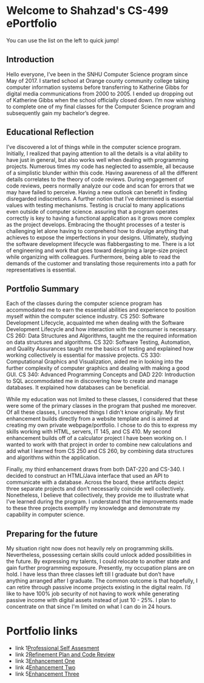 # Welcome to Shahzad's CS-499 ePortfolio

You can use the list on the left to quick jump!

## Introduction

Hello everyone, I’ve been in the SNHU Computer Science program since May of 2017.  I started school at Orange county community college taking computer information systems before transferring to Katherine Gibbs for digital media communications from 2000 to 2005.  I ended up dropping out of Katherine Gibbs when the school officially closed down. I’m now wishing to complete one of my final classes for the Computer Science program and subsequently gain my bachelor’s degree.

## Educational Reflection

I’ve discovered a lot of things while in the computer science program.  Initially, I realized that paying attention to all the details is a vital ability to have just in general, but also works well when dealing with programming projects.  Numerous times my code has neglected to assemble, all because of a simplistic blunder within this code.  Having awareness of all the different details correlates to the theory of code reviews.  During engagement of code reviews,  peers normally analyze our code and scan for errors that we may have failed to perceive.  Having a new outlook can benefit in finding disregarded indiscretions.  A further notion that I’ve determined is essential values with testing mechanisms.  Testing is crucial to many applications even outside of computer science.  assuring that a program operates correctly is key to having a functional application as it grows more complex as the project develops.  Embracing the thought processes of a tester is challenging let alone having to comprehend how to divulge anything that achieves to expose the imperfections in your designs.  Ultimately, studying the software development lifecycle was flabbergasting to me.  There is a lot of engineering and work that goes toward designing a large-size project while organizing with colleagues.  Furthermore, being able to read the demands of the customer and translating those requirements into a path for representatives is essential.

## Portfolio Summary

Each of the classes during the computer science program has accommodated me to earn the essential abilities and experience to position myself within the computer science industry.  CS 250: Software Development Lifecycle, acquainted me when dealing with the Software Development Lifecycle and how interaction with the consumer is necessary.  CS 260: Data Structures and Algorithms, taught me the required information on data structures and algorithms.  CS 320: Software Testing, Automation, and Quality Assurances taught me the basics of testing and explained how working collectively is essential for massive projects.  CS 330: Computational Graphics and Visualization, aided me in looking into the further complexity of computer graphics and dealing with making a good GUI.  CS 340: Advanced Programming Concepts and DAD 220: Introduction to SQL accommodated me in discovering how to create and manage databases.  It explained how databases can be beneficial.


While my education was not limited to these classes, I considered that these were some of the primary classes in the program that pushed me moreover.  Of all these classes, I uncovered things I didn't know originally.  My first enhancement builds directly from a website template and is aimed at creating my own private webpage/portfolio.  I chose to do this to express my skills working with HTML, servers, IT 145, and CS 410. My second enhancement builds off of a calculator project I have been working on.  I wanted to work with that project in order to combine new calculations and add what I learned from CS 250 and CS 260, by combining data structures and algorithms within the application. 

Finally, my third enhancement draws from both DAT-220 and CS-340.  I decided to construct an HTML/Java interface that used an API to communicate with a database.  Across the board, these artifacts depict three separate projects and don’t necessarily coincide well collectively.  Nonetheless, I believe that collectively, they provide me to illustrate what I’ve learned during the program.  I understand that the improvements made to these three projects exemplify my knowledge and demonstrate my capability in computer science.

## Preparing for the future

My situation right now does not heavily rely on programming skills.  Nevertheless, possessing certain skills could unlock added possibilities in the future.  By expressing my talents, I could relocate to another state and gain further programming exposure.  Presently, my occupation plans are on hold.  I have less than three classes left till I graduate but don’t have anything arranged after I graduate.  The common outcome is that hopefully, I can retire through passive income projects existing in the digital realm.  I’d like to have 100% job security of not having to work while generating passive income with digital assets instead of just 10 - 25%.  I plan to concentrate on that since I'm limited on what I can do in 24 hours.


# Portfolio links

- link 1[Professional Self Assesment](https://shahzadsataralikhan.github.io/ShahzadSatarAlikhan/index)
- link 2[Refinement Plan and Code Review](https://shahzadsataralikhan.github.io/ShahzadSatarAlikhan/refine)
- link 3[Enhancement One](https://shahzadsataralikhan.github.io/ShahzadSatarAlikhan/e1)
- link 4[Enhancement Two](https://shahzadsataralikhan.github.io/ShahzadSatarAlikhan/e2)
- link 5[Enhancement Three](https://shahzadsataralikhan.github.io/ShahzadSatarAlikhan/e3)









